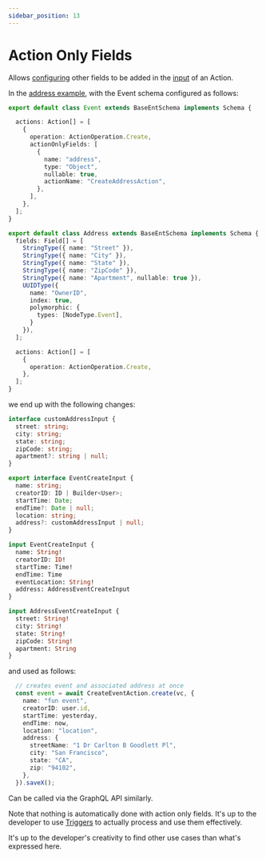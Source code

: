 ```yaml
---
sidebar_position: 13
---
```


# Action Only Fields
Allows [configuring](/docs/ent-schema/actions#actiononlyfields) other fields to be added in the [input](/docs/actions/input#action-input) of an Action.

In the [address example](/docs/actions/triggers#changeset), with the Event schema configured as follows:

```ts title="src/schema/event.ts"
export default class Event extends BaseEntSchema implements Schema {

  actions: Action[] = [
    {
      operation: ActionOperation.Create,
      actionOnlyFields: [
        {
          name: "address",
          type: "Object",
          nullable: true,
          actionName: "CreateAddressAction",
        },
      ],
    },
  ];
}
```

```ts title="src/schema/address.ts"
export default class Address extends BaseEntSchema implements Schema {
  fields: Field[] = [
    StringType({ name: "Street" }),
    StringType({ name: "City" }),
    StringType({ name: "State" }),
    StringType({ name: "ZipCode" }),
    StringType({ name: "Apartment", nullable: true }),
    UUIDType({
      name: "OwnerID",
      index: true, 
      polymorphic: {
        types: [NodeType.Event],
      }
    }),
  ];

  actions: Action[] = [
    {
      operation: ActionOperation.Create,
    },
  ];
}
```

we end up with the following changes:

```ts title="src/ent/event/actions/generated/create_event_action_base.ts"
interface customAddressInput {
  street: string;
  city: string;
  state: string;
  zipCode: string;
  apartment?: string | null;
}

export interface EventCreateInput {
  name: string;
  creatorID: ID | Builder<User>;
  startTime: Date;
  endTime?: Date | null;
  location: string;
  address?: customAddressInput | null;
}
```

```graphql title="src/graphql/schema.gql"
input EventCreateInput {
  name: String!
  creatorID: ID!
  startTime: Time!
  endTime: Time
  eventLocation: String!
  address: AddressEventCreateInput
}

input AddressEventCreateInput {
  street: String!
  city: String!
  state: String!
  zipCode: String!
  apartment: String
}
```

and used as follows:

```ts
  // creates event and associated address at once
  const event = await CreateEventAction.create(vc, {
    name: "fun event",
    creatorID: user.id,
    startTime: yesterday,
    endTime: now,
    location: "location",
    address: {
      streetName: "1 Dr Carlton B Goodlett Pl",
      city: "San Francisco",
      state: "CA",
      zip: "94102",
    },
  }).saveX();
```

Can be called via the GraphQL API similarly.

Note that nothing is automatically done with action only fields. It's up to the developer to use [Triggers](/docs/actions/triggers) to actually process and use them effectively.

It's up to the developer's creativity to find other use cases than what's expressed here.
